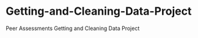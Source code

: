 Getting-and-Cleaning-Data-Project
=================================

Peer Assessments Getting and Cleaning Data Project
